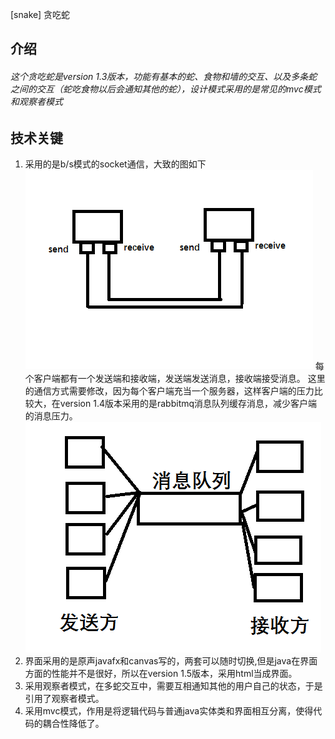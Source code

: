 [snake] 贪吃蛇
## 介绍
###### 这个贪吃蛇是version 1.3版本，功能有基本的蛇、食物和墙的交互、以及多条蛇之间的交互（蛇吃食物以后会通知其他的蛇），设计模式采用的是常见的mvc模式和观察者模式
## 技术关键
1. 采用的是b/s模式的socket通信，大致的图如下
![](./snake.png)
每个客户端都有一个发送端和接收端，发送端发送消息，接收端接受消息。
这里的通信方式需要修改，因为每个客户端充当一个服务器，这样客户端的压力比较大，在version 1.4版本采用的是rabbitmq消息队列缓存消息，减少客户端的消息压力。
![](./snake1.png)
2. 界面采用的是原声javafx和canvas写的，两套可以随时切换,但是java在界面方面的性能并不是很好，所以在version 1.5版本，采用html当成界面。
3. 采用观察者模式，在多蛇交互中，需要互相通知其他的用户自己的状态，于是引用了观察者模式。
4. 采用mvc模式，作用是将逻辑代码与普通java实体类和界面相互分离，使得代码的耦合性降低了。
